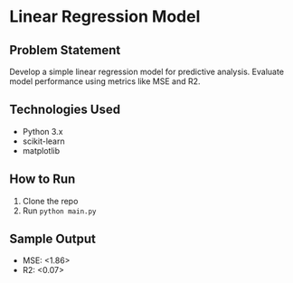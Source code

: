 # Linear Regression Model

## Problem Statement
Develop a simple linear regression model for predictive analysis. Evaluate model performance using metrics like MSE and R2.

## Technologies Used
- Python 3.x
- scikit-learn
- matplotlib

## How to Run
1. Clone the repo
2. Run `python main.py`

## Sample Output
- MSE: <1.86>
- R2: <0.07>
